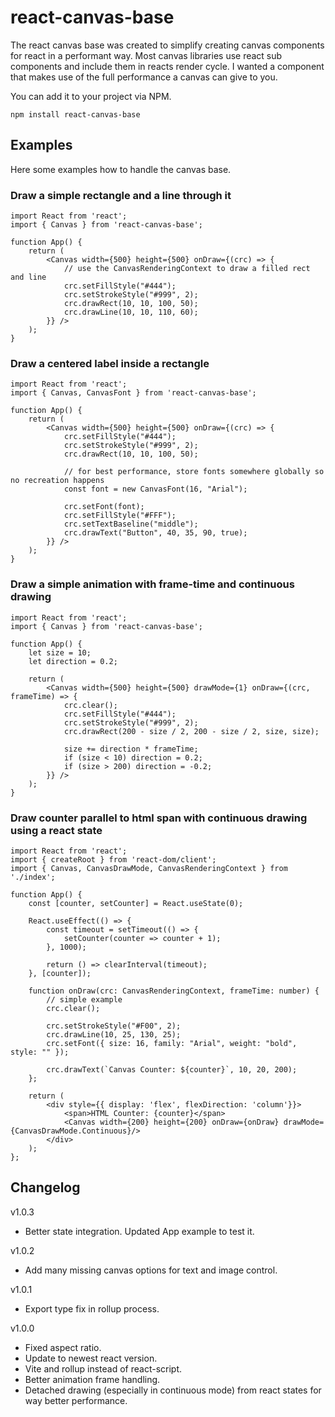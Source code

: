 # react-canvas-base

The react canvas base was created to simplify creating canvas components for react in a performant way. Most canvas libraries use react sub components and include them in reacts render cycle. I wanted a component that makes use of the full performance a canvas can give to you.

You can add it to your project via NPM.

`npm install react-canvas-base`

## Examples

Here some examples how to handle the canvas base.

### Draw a simple rectangle and a line through it

```react
import React from 'react';
import { Canvas } from 'react-canvas-base';

function App() {
    return (
        <Canvas width={500} height={500} onDraw={(crc) => {
            // use the CanvasRenderingContext to draw a filled rect and line
            crc.setFillStyle("#444");
            crc.setStrokeStyle("#999", 2);
            crc.drawRect(10, 10, 100, 50);
            crc.drawLine(10, 10, 110, 60);
        }} />
    );
}
```

### Draw a centered label inside a rectangle

```react
import React from 'react';
import { Canvas, CanvasFont } from 'react-canvas-base';

function App() {
    return (
        <Canvas width={500} height={500} onDraw={(crc) => {
            crc.setFillStyle("#444");
            crc.setStrokeStyle("#999", 2);
            crc.drawRect(10, 10, 100, 50);

            // for best performance, store fonts somewhere globally so no recreation happens
            const font = new CanvasFont(16, "Arial");

            crc.setFont(font);
            crc.setFillStyle("#FFF");
            crc.setTextBaseline("middle");
            crc.drawText("Button", 40, 35, 90, true);
        }} />
    );
}
```

### Draw a simple animation with frame-time and continuous drawing

```react
import React from 'react';
import { Canvas } from 'react-canvas-base';

function App() {
    let size = 10;
    let direction = 0.2;

    return (
        <Canvas width={500} height={500} drawMode={1} onDraw={(crc, frameTime) => {
            crc.clear();
            crc.setFillStyle("#444");
            crc.setStrokeStyle("#999", 2);
            crc.drawRect(200 - size / 2, 200 - size / 2, size, size);

            size += direction * frameTime;
            if (size < 10) direction = 0.2;
            if (size > 200) direction = -0.2;
        }} />
    );
}
```

### Draw counter parallel to html span with continuous drawing using a react state

```react
import React from 'react';
import { createRoot } from 'react-dom/client';
import { Canvas, CanvasDrawMode, CanvasRenderingContext } from './index';

function App() {
    const [counter, setCounter] = React.useState(0);

    React.useEffect(() => {
        const timeout = setTimeout(() => {
            setCounter(counter => counter + 1);
        }, 1000);

        return () => clearInterval(timeout);
    }, [counter]);

    function onDraw(crc: CanvasRenderingContext, frameTime: number) {
        // simple example
        crc.clear();

        crc.setStrokeStyle("#F00", 2);
        crc.drawLine(10, 25, 130, 25);
        crc.setFont({ size: 16, family: "Arial", weight: "bold", style: "" });

        crc.drawText(`Canvas Counter: ${counter}`, 10, 20, 200);
    };

    return (
        <div style={{ display: 'flex', flexDirection: 'column'}}>
            <span>HTML Counter: {counter}</span>
            <Canvas width={200} height={200} onDraw={onDraw} drawMode={CanvasDrawMode.Continuous}/>
        </div>
    );
};

```

## Changelog

v1.0.3

- Better state integration. Updated App example to test it.

v1.0.2

- Add many missing canvas options for text and image control.

v1.0.1

- Export type fix in rollup process.

v1.0.0

- Fixed aspect ratio.
- Update to newest react version.
- Vite and rollup instead of react-script.
- Better animation frame handling.
- Detached drawing (especially in continuous mode) from react states for way better performance.
